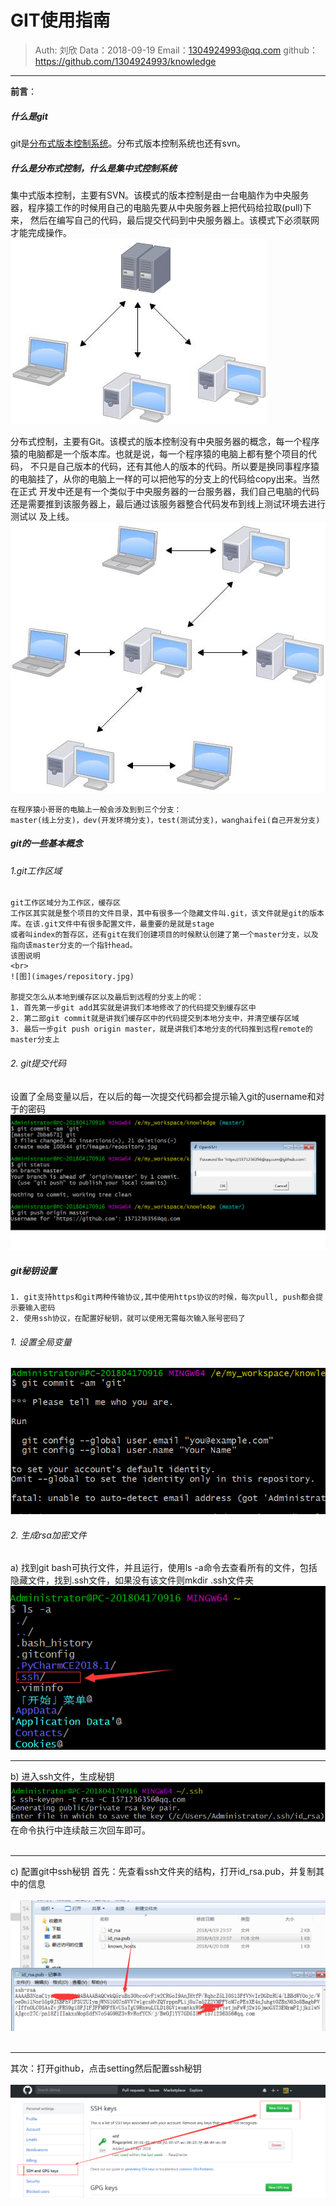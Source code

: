 
# GIT使用指南

>Auth: 刘欣
>Data：2018-09-19
>Email：1304924993@qq.com
>github：https://github.com/1304924993/knowledge

---


**前言**：
##### 什么是git
git是<u>分布式版本控制系统</u>。分布式版本控制系统也还有svn。

##### 什么是分布式控制，什么是集中式控制系统

集中式版本控制，主要有SVN。该模式的版本控制是由一台电脑作为中央服务器，程序猿工作的时候用自己的电脑先要从中央服务器上把代码给拉取(pull)下来，
然后在编写自己的代码，最后提交代码到中央服务器上。该模式下必须联网才能完成操作。
![图](images/svn.jpg)

分布式控制，主要有Git。该模式的版本控制没有中央服务器的概念，每一个程序猿的电脑都是一个版本库。也就是说，每一个程序猿的电脑上都有整个项目的代码，
不只是自己版本的代码，还有其他人的版本的代码。所以要是换同事程序猿的电脑挂了，从你的电脑上一样的可以把他写的分支上的代码给copy出来。当然在正式
开发中还是有一个类似于中央服务器的一台服务器，我们自己电脑的代码还是需要推到该服务器上，最后通过该服务器整合代码发布到线上测试环境去进行测试以
及上线。
![图](images/git.jpg)

```
在程序猿小哥哥的电脑上一般会涉及到到三个分支：
master(线上分支)，dev(开发环境分支)，test(测试分支)，wanghaifei(自己开发分支)
```


##### git的一些基本概念

###### 1.git工作区域
    git工作区域分为工作区，缓存区
    工作区其实就是整个项目的文件目录，其中有很多一个隐藏文件叫.git，该文件就是git的版本库。在该.git文件中有很多配置文件，最重要的是就是stage
    或者叫index的暂存区，还有git在我们创建项目的时候默认创建了第一个master分支，以及指向该master分支的一个指针head。
    该图说明
    <br>
    ![图](images/repository.jpg)

    那提交怎么从本地到缓存区以及最后到远程的分支上的呢：
    1. 首先第一步git add其实就是讲我们本地修改了的代码提交到缓存区中
    2. 第二部git commit就是讲我们缓存区中的代码提交到本地分支中，并清空缓存区域
    3. 最后一步git push origin master，就是讲我们本地分支的代码推到远程remote的master分支上


###### 2. git提交代码
设置了全局变量以后，在以后的每一次提交代码都会提示输入git的username和对于的密码
![图](images/git_push.png)

##### git秘钥设置
    1. git支持https和git两种传输协议,其中使用https协议的时候，每次pull, push都会提示要输入密码
    2. 使用ssh协议，在配置好秘钥，就可以使用无需每次输入账号密码了

###### 1. 设置全局变量

![图](images/git_config.png)

###### 2. 生成rsa加密文件
 a) 找到git bash可执行文件，并且运行，使用ls -a命令去查看所有的文件，包括隐藏文件，找到.ssh文件，如果没有该文件则mkdir .ssh文件夹
 <br>
 ![图](images/ssh.png)
 <br>
 ***
 b) 进入ssh文件，生成秘钥
 ![图](images/ssh-keygen.png)
 <br>
 在命令执行中连续敲三次回车即可。
 <br> <br>
 ***
 c) 配置git中ssh秘钥
 首先：先查看ssh文件夹的结构，打开id_rsa.pub，并复制其中的信息
 <br> <br>
 ![图](images/ssh-rsa-pub.png)
 <br> <br>
 ***
 其次：打开github，点击setting然后配置ssh秘钥
 <br>
 <br>
 ![图](images/ssh-rsa-add.png)





